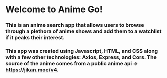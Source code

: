 # Welcome to Anime Go!

### This is an anime search app that allows users to browse through a plethora of anime shows and add them to a watchlist if it peaks their interest.

### This app was created using Javascript, HTML, and CSS along with a few other technologies: Axios, Express, and Cors. The source of the anime comes from a public anime api => https://jikan.moe/v4.


